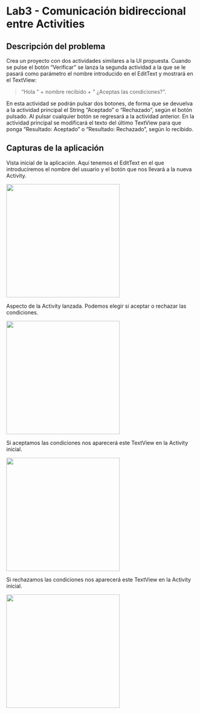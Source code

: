 # Lab3 - Comunicación bidireccional entre Activities #

## Descripción del problema ##
Crea un proyecto con dos actividades similares a la UI propuesta. Cuando se pulse el botón “Verificar” se lanza la segunda actividad a la que se le pasará como parámetro el nombre introducido en el EditText y mostrará en el TextView:
> “Hola ” + nombre recibido + ” ¿Aceptas las condiciones?”.

En esta actividad se podrán pulsar dos botones, de forma que se devuelva a la actividad principal el String “Aceptado” o “Rechazado”, según el botón pulsado. Al pulsar cualquier botón se regresará a la actividad anterior. En la actividad principal se modificará el texto del último TextView para que ponga “Resultado: Aceptado” o “Resultado: Rechazado”, según lo recibido.

## Capturas de la aplicación ##

Vista inicial de la aplicación. Aquí tenemos el EditText en el que introduciremos el nombre del usuario y el botón que nos llevará a la nueva Activity.

<img src="https://dl.dropboxusercontent.com/u/52992573/PGL/Lab3/Lab3_2_Comunicacion_Activities_001.png" width="300">

Aspecto de la Activity lanzada. Podemos elegir si aceptar o rechazar las condiciones.

<img src="https://dl.dropboxusercontent.com/u/52992573/PGL/Lab3/Lab3_2_Comunicacion_Activities_002.png" width="300">

Si aceptamos las condiciones nos aparecerá este TextView en la Activity inicial.

<img src="https://dl.dropboxusercontent.com/u/52992573/PGL/Lab3/Lab3_2_Comunicacion_Activities_003.png" width="300">

Si rechazamos las condiciones nos aparecerá este TextView en la Activity inicial.

<img src="https://dl.dropboxusercontent.com/u/52992573/PGL/Lab3/Lab3_2_Comunicacion_Activities_004.png" width="300">
